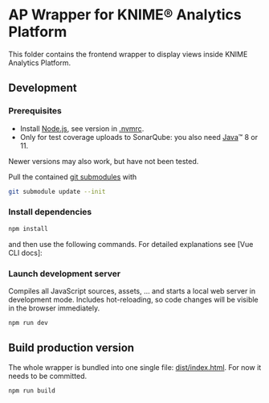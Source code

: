 # AP Wrapper for KNIME® Analytics Platform

This folder contains the frontend wrapper to display views inside KNIME Analytics Platform.

## Development

### Prerequisites

* Install [Node.js][node], see version in [.nvmrc](.nvmrc).
* Only for test coverage uploads to SonarQube: you also need [Java]™ 8 or 11.

Newer versions may also work, but have not been tested.

Pull the contained [git submodules](https://stackoverflow.com/a/4438292/5134084) with
```sh
git submodule update --init
```

### Install dependencies

```sh
npm install
```

and then use the following commands. For detailed explanations see [Vue CLI docs]:


### Launch development server
Compiles all JavaScript sources, assets, … and starts a local web server in development mode.
Includes hot-reloading, so code changes will be visible in the browser immediately.

```sh
npm run dev
```

## Build production version

The whole wrapper is bundled into one single file: [dist/index.html](dist/index.html). For now it needs to be committed.

```sh
npm run build
```

[node]: https://knime-com.atlassian.net/wiki/spaces/SPECS/pages/905281540/Node.js+Installation
[java]: https://www.oracle.com/technetwork/java/javase/downloads/index.html
